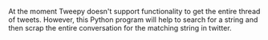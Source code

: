 At the moment Tweepy doesn't support functionality to get the entire thread of tweets.
However, this Python program will help to search for a string and then scrap the entire conversation for the matching string in twitter.


